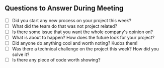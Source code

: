 ## Questions to Answer During Meeting
  * [ ] Did you start any new process on your project this week?
  * [ ] What did the team do that was not project related?
  * [ ] Is there some issue that you want the whole company's opinion on?
  * [ ] What is about to happen? How does the future look for your project?
  * [ ] Did anyone do anything cool and worth noting? Kudos them!
  * [ ] Was there a technical challenge on the project this week? How did you solve it?
  * [ ] Is there any piece of code worth showing?
